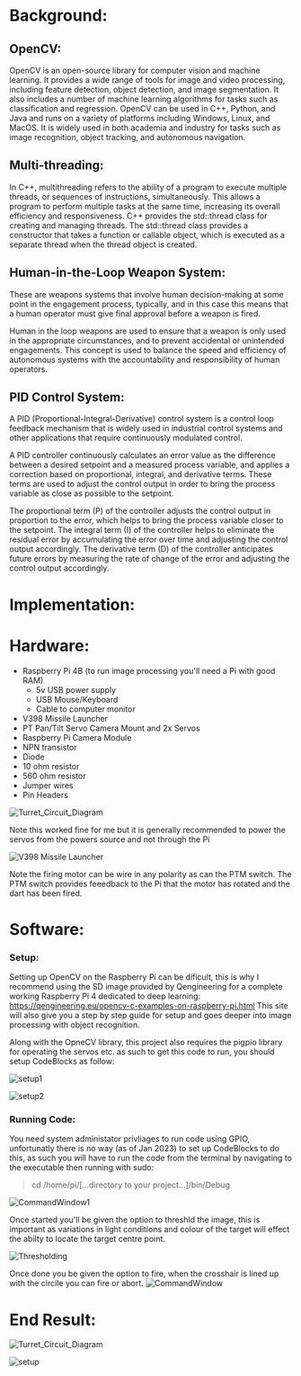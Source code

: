# Background:
## OpenCV:
OpenCV is an open-source library for computer vision and machine learning. It provides a wide range of tools for image and video processing, including feature detection, object detection, and image segmentation. It also includes a number of machine learning algorithms for tasks such as classification and regression. OpenCV can be used in C++, Python, and Java and runs on a variety of platforms including Windows, Linux, and MacOS. It is widely used in both academia and industry for tasks such as image recognition, object tracking, and autonomous navigation.

## Multi-threading:
In C++, multithreading refers to the ability of a program to execute multiple threads, or sequences of instructions, simultaneously. This allows a program to perform multiple tasks at the same time, increasing its overall efficiency and responsiveness. C++ provides the std::thread class for creating and managing threads. The std::thread class provides a constructor that takes a function or callable object, which is executed as a separate thread when the thread object is created.

## Human-in-the-Loop Weapon System:
These are weapons systems that involve human decision-making at some point in the engagement process, typically, and in this case this means that a human operator must give final approval before a weapon is fired.

Human in the loop weapons are used to ensure that a weapon is only used in the appropriate circumstances, and to prevent accidental or unintended engagements. This concept is used to balance the speed and efficiency of autonomous systems with the accountability and responsibility of human operators.

## PID Control System:
A PID (Proportional-Integral-Derivative) control system is a control loop feedback mechanism that is widely used in industrial control systems and other applications that require continuously modulated control.

A PID controller continuously calculates an error value as the difference between a desired setpoint and a measured process variable, and applies a correction based on proportional, integral, and derivative terms. These terms are used to adjust the control output in order to bring the process variable as close as possible to the setpoint.

The proportional term (P) of the controller adjusts the control output in proportion to the error, which helps to bring the process variable closer to the setpoint. The integral term (I) of the controller helps to eliminate the residual error by accumulating the error over time and adjusting the control output accordingly. The derivative term (D) of the controller anticipates future errors by measuring the rate of change of the error and adjusting the control output accordingly.

# Implementation:

# Hardware:
- Raspberry Pi 4B (to run image processing you'll need a Pi with good RAM)
  - 5v USB power supply
  - USB Mouse/Keyboard
  - Cable to computer monitor   
- V398 Missile Launcher
- PT Pan/Tilt Servo Camera Mount and 2x Servos
- Raspberry Pi Camera Module
- NPN transistor
- Diode
- 10 ohm resistor
- 560 ohm resistor
- Jumper wires
- Pin Headers


![Turret_Circuit_Diagram](https://github.com/JasperWH/Turret-with-OpenCV/blob/main/Pictures/Turret_Circuit_Diagram.png)

Note this worked fine for me but it is generally recommended to power the servos from the powers source and not through the Pi

![V398 Missile Launcher](https://github.com/JasperWH/Turret-with-OpenCV/blob/main/Pictures/V398_Missile_Launcher.PNG)

Note the firing motor can be wire in any polarity as can the PTM switch. The PTM switch provides feeedback to the Pi that the motor has rotated and  the dart has been fired.

# Software:

### Setup:
Setting up OpenCV on the Raspberry Pi can be dificult, this is why I recommend using the SD image provided by Qengineering for a complete working Raspberry Pi 4 dedicated to deep learning: https://qengineering.eu/opencv-c-examples-on-raspberry-pi.html
This site will also give you a step by step guide for setup and goes deeper into image processing with object recognition.

Along with the OpneCV library, this project also requires the pigpio library for operating the servos etc. as such to get this code to run, you should setup CodeBlocks as follow:

![setup1](https://github.com/JasperWH/Turret-with-OpenCV/blob/main/Pictures/Setup1.png)

![setup2](https://github.com/JasperWH/Turret-with-OpenCV/blob/main/Pictures/Setup2.png)

### Running Code:
You need system administator privliages to run code using GPIO, unfortunatly there is no way (as of Jan 2023) to set up CodeBlocks to do this, as such you will have to run the code from the terminal by navigating to the executable then running with sudo:
>cd /home/pi/[...directory to your project...]/bin/Debug

![CommandWindow1](https://github.com/JasperWH/Turret-with-OpenCV/blob/main/Pictures/Command_Window1.png)

Once started you'll be given the option to threshld the image, this is important as variations in light conditions and colour of the target will effect the abilty to locate the target centre point.

![Thresholding](https://github.com/JasperWH/Turret-with-OpenCV/blob/main/Pictures/Thresholding.png)

Once done you be given the option to fire, when the crosshair is lined up with the circile you can fire or abort.
![CommandWindow](https://github.com/JasperWH/Turret-with-OpenCV/blob/main/Pictures/Command_Window.png)

# End Result:
![Turret_Circuit_Diagram](https://github.com/JasperWH/Turret-with-OpenCV/blob/main/Pictures/Engagment.gif)

![setup](https://github.com/JasperWH/Turret-with-OpenCV/blob/main/Pictures/Setup.jpg)
